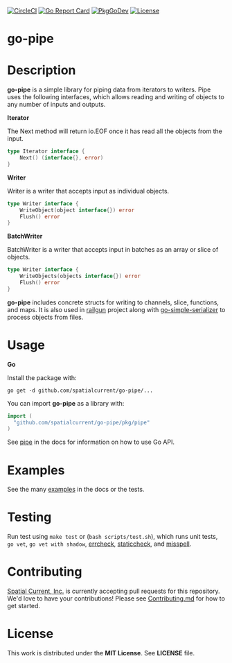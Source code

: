 [![CircleCI](https://circleci.com/gh/spatialcurrent/go-pipe/tree/main.svg?style=svg)](https://circleci.com/gh/spatialcurrent/go-pipe/tree/main)
[![Go Report Card](https://goreportcard.com/badge/spatialcurrent/go-pipe?style=flat-square)](https://goreportcard.com/report/github.com/spatialcurrent/go-pipe)
[![PkgGoDev](https://pkg.go.dev/badge/mod/github.com/spatialcurrent/go-pipe)](https://pkg.go.dev/github.com/spatialcurrent/go-pipe)
[![License](http://img.shields.io/badge/license-MIT-red.svg?style=flat)](https://github.com/spatialcurrent/go-pipe/blob/master/LICENSE)

# go-pipe

# Description

**go-pipe** is a simple library for piping data from iterators to writers.  Pipe uses the following interfaces, which allows reading and writing of objects to any number of inputs and outputs.

**Iterator**

The Next method will return io.EOF once it has read all the objects from the input.

```go
type Iterator interface {
	Next() (interface{}, error)
}
```

**Writer**

Writer is a writer that accepts input as individual objects.

```go
type Writer interface {
	WriteObject(object interface{}) error
	Flush() error
}
```

**BatchWriter**

BatchWriter is a writer that accepts input in batches as an array or slice of objects.

```go
type Writer interface {
	WriteObjects(objects interface{}) error
	Flush() error
}
```

**go-pipe** includes concrete structs for writing to channels, slice, functions, and maps.  It is also used in [railgun](https://github.com/spatialcurrent/railgun) project along with [go-simple-serializer](https://github.com/spatialcurrent/go-simple-serializer) to process objects from files.

# Usage

**Go**

Install the package with:

```shell
go get -d github.com/spatialcurrent/go-pipe/...
```

You can import **go-pipe** as a library with:

```go
import (
  "github.com/spatialcurrent/go-pipe/pkg/pipe"
)
```

See [pipe](https://pkg.go.dev/github.com/spatialcurrent/go-pipe/pkg/pipe) in the docs for information on how to use Go API.

# Examples

See the many [examples](https://pkg.go.dev/github.com/spatialcurrent/go-pipe/pkg/pipe/#pkg-examples) in the docs or the tests.

# Testing

Run test using `make test` or (`bash scripts/test.sh`), which runs unit tests, `go vet`, `go vet with shadow`, [errcheck](https://github.com/kisielk/errcheck), [staticcheck](https://staticcheck.io/), and [misspell](https://github.com/client9/misspell).

# Contributing

[Spatial Current, Inc.](https://spatialcurrent.io) is currently accepting pull requests for this repository.  We'd love to have your contributions!  Please see [Contributing.md](https://github.com/spatialcurrent/go-pipe/blob/master/CONTRIBUTING.md) for how to get started.

# License

This work is distributed under the **MIT License**.  See **LICENSE** file.
